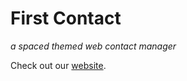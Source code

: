 # First Contact
*a spaced themed web contact manager* 

Check out our [website](http://poosd26.xyz).
